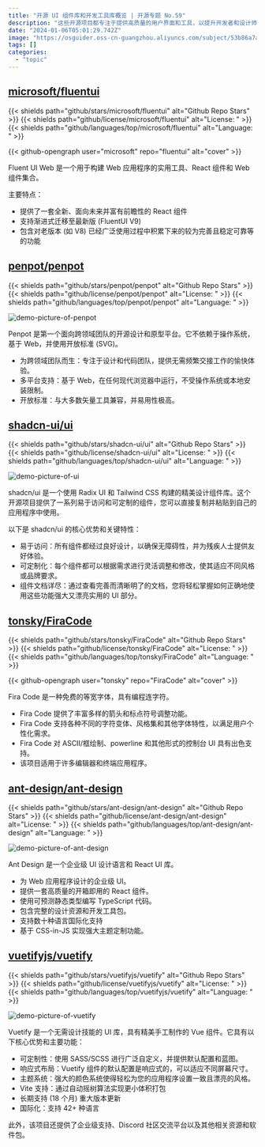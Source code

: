 ```yaml
---
title: "开源 UI 组件库和开发工具库概览 | 开源专题 No.59"
description: "这些开源项目都专注于提供高质量的用户界面和工具，以提升开发者和设计师的工作效率。它们提供了丰富的组件、易定制的主题系统、国际化支持等功能，并致力于满足不同团队和用户的需求。此外，还有一些专注于提供优秀的字体设计，以改善编程体验和视觉呈现。这些项目共同构建了一个开放、多样化的开发和设计生态系统，为不同领域的团队提供了丰富而有力的工具支持。"
date: "2024-01-06T05:01:29.742Z"
image: "https://osguider.oss-cn-guangzhou.aliyuncs.com/subject/53b86a7a94c36ed5e585d6c42a1061e1.png"
tags: []
categories:
  - "topic"
---
```


## [microsoft/fluentui](https://github.com/microsoft/fluentui)

{{< shields path="github/stars/microsoft/fluentui" alt="Github Repo Stars" >}} {{< shields path="github/license/microsoft/fluentui" alt="License: " >}} {{< shields path="github/languages/top/microsoft/fluentui" alt="Language: " >}}

{{< github-opengraph user="microsoft" repo="fluentui" alt="cover" >}}

Fluent UI Web 是一个用于构建 Web 应用程序的实用工具、React 组件和 Web 组件集合。

主要特点：

- 提供了一套全新、面向未来并富有前瞻性的 React 组件
- 支持渐进式迁移至最新版 (FluentUI V9)
- 包含对老版本 (如 V8) 已经广泛使用过程中积累下来的较为完善且稳定可靠等的功能
  
## [penpot/penpot](https://github.com/penpot/penpot)

{{< shields path="github/stars/penpot/penpot" alt="Github Repo Stars" >}} {{< shields path="github/license/penpot/penpot" alt="License: " >}} {{< shields path="github/languages/top/penpot/penpot" alt="Language: " >}}

![demo-picture-of-penpot](https://osguider.oss-cn-guangzhou.aliyuncs.com/subject/bc392b23ac86ddbc8ec8847a1f4a1862.gif)

Penpot 是第一个面向跨领域团队的开源设计和原型平台。它不依赖于操作系统，基于 Web，并使用开放标准 (SVG)。

- 为跨领域团队而生：专注于设计和代码团队，提供无需频繁交接工作的愉快体验。
- 多平台支持：基于 Web，在任何现代浏览器中运行，不受操作系统或本地安装限制。
- 开放标准：与大多数矢量工具兼容，并易用性极高。
  
## [shadcn-ui/ui](https://github.com/shadcn-ui/ui)

{{< shields path="github/stars/shadcn-ui/ui" alt="Github Repo Stars" >}} {{< shields path="github/license/shadcn-ui/ui" alt="License: " >}} {{< shields path="github/languages/top/shadcn-ui/ui" alt="Language: " >}}

![demo-picture-of-ui](https://picgo-daily.oss-cn-guangzhou.aliyuncs.com/picgo-daily/2023/0ed3af49363386c95be7f86828aa04b1.png)

shadcn/ui 是一个使用 Radix UI 和 Tailwind CSS 构建的精美设计组件库。这个开源项目提供了一系列易于访问和可定制的组件，您可以直接复制并粘贴到自己的应用程序中使用。

以下是 shadcn/ui 的核心优势和关键特性：

- 易于访问：所有组件都经过良好设计，以确保无障碍性，并为残疾人士提供友好体验。
- 可定制化：每个组件都可以根据需求进行灵活调整和修改，使其适应不同风格或品牌要求。
- 组件文档详尽：通过查看完善而清晰明了的文档，您将轻松掌握如何正确地使用这些功能强大又漂亮实用的 UI 部分。
  
## [tonsky/FiraCode](https://github.com/tonsky/FiraCode)

{{< shields path="github/stars/tonsky/FiraCode" alt="Github Repo Stars" >}} {{< shields path="github/license/tonsky/FiraCode" alt="License: " >}} {{< shields path="github/languages/top/tonsky/FiraCode" alt="Language: " >}}

{{< github-opengraph user="tonsky" repo="FiraCode" alt="cover" >}}

Fira Code 是一种免费的等宽字体，具有编程连字符。

- Fira Code 提供了丰富多样的箭头和标点符号调整功能。
- Fira Code 支持各种不同的字符变体、风格集和其他字体特性，以满足用户个性化需求。
- Fira Code 对 ASCII/框绘制、powerline 和其他形式的控制台 UI 具有出色支持。
- 该项目适用于许多编辑器和终端应用程序。
  
## [ant-design/ant-design](https://github.com/ant-design/ant-design)

{{< shields path="github/stars/ant-design/ant-design" alt="Github Repo Stars" >}} {{< shields path="github/license/ant-design/ant-design" alt="License: " >}} {{< shields path="github/languages/top/ant-design/ant-design" alt="Language: " >}}

![demo-picture-of-ant-design](https://picgo-daily.oss-cn-guangzhou.aliyuncs.com/picgo-daily/2023/5e068700f9e39f598c8a039a038d30da.png)

Ant Design 是一个企业级 UI 设计语言和 React UI 库。

- 为 Web 应用程序设计的企业级 UI。
- 提供一套高质量的开箱即用的 React 组件。
- 使用可预测静态类型编写 TypeScript 代码。
- 包含完整的设计资源和开发工具包。
- 支持数十种语言国际化支持
- 基于 CSS-in-JS 实现强大主题定制功能。
  
## [vuetifyjs/vuetify](https://github.com/vuetifyjs/vuetify)

{{< shields path="github/stars/vuetifyjs/vuetify" alt="Github Repo Stars" >}} {{< shields path="github/license/vuetifyjs/vuetify" alt="License: " >}} {{< shields path="github/languages/top/vuetifyjs/vuetify" alt="Language: " >}}

![demo-picture-of-vuetify](https://picgo-daily.oss-cn-guangzhou.aliyuncs.com/picgo-daily/2023/f1624776337e74305bcdbde8d485b0a5.png)

Vuetify 是一个无需设计技能的 UI 库，具有精美手工制作的 Vue 组件。它具有以下核心优势和主要功能：

- 可定制性：使用 SASS/SCSS 进行广泛自定义，并提供默认配置和蓝图。
- 响应式布局：Vuetify 组件的默认配置是响应式的，可以适应不同屏幕尺寸。
- 主题系统：强大的颜色系统使得轻松为您的应用程序设置一致且漂亮的风格。
- Vite 支持：通过自动摇树算法实现更小体积打包
- 长期支持 (18 个月) 重大版本更新
- 国际化：支持 42+ 种语言

此外，该项目还提供了企业级支持、Discord 社区交流平台以及其他相关资源和软件包。
  
